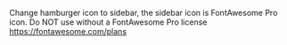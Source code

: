 Change hamburger icon to sidebar, the sidebar icon is FontAwesome Pro icon. Do NOT use without a FontAwesome Pro license https://fontawesome.com/plans
